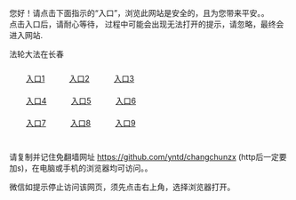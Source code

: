您好！请点击下面指示的“入口”，浏览此网站是安全的，且为您带来平安。。 <br/>
点击入口后，请耐心等待， 过程中可能会出现无法打开的提示，请忽略，最终会进入网站. </br>

法轮大法在长春<br/>
<div style="padding:10px"><a style="margin:20px" target="_blank" href="https://d1j5s7679umnws.cloudfront.net/2Qpsp?qwqjm" id="ccLink1" rel="nofollow">入口1</a> <a target="_blank" style="margin:20px" href="https://d1qkeekhf2o3nj.cloudfront.net/2Qpsp?yxvmtsc" id="ccLink2" rel="nofollow">入口2</a> <a style="margin:20px" target="_blank" href="https://d2vy25l3f95rwu.cloudfront.net/2Qpsp?zpnzmt" id="ccLink3" rel="nofollow">入口3</a></div>

<div style="padding:10px" ><a style="margin:20px" target="_blank" href="https://d1j5s7679umnws.cloudfront.net/2Qpsp?qwqjm" id="ccLink4" rel="nofollow">入口4</a> <a style="margin:20px" href="https://d1qkeekhf2o3nj.cloudfront.net/2Qpsp?yxvmtsc" target="_blank" id="ccLink5" rel="nofollow">入口5</a> <a style="margin:20px" href="https://d2vy25l3f95rwu.cloudfront.net/2Qpsp?zpnzmt" target="_blank" id="ccLink6" rel="nofollow">入口6</a></div>

<div style="padding:10px"><a style="margin:20px" target="_blank" href="https://d1j5s7679umnws.cloudfront.net/2Qpsp?qwqjm" id="ccLink7" rel="nofollow">入口7</a> <a style="margin:20px" href="https://d1qkeekhf2o3nj.cloudfront.net/2Qpsp?yxvmtsc" target="_blank" id="ccLink8" rel="nofollow">入口8</a> <a style="margin:20px" target="_blank" href="https://d2vy25l3f95rwu.cloudfront.net/2Qpsp?zpnzmt" id="ccLink9" rel="nofollow">入口9</a></div>

<br/>



请复制并记住免翻墙网址 https://github.com/yntd/changchunzx (http后一定要加s)，在电脑或手机的浏览器均可访问。。<br/>

微信如提示停止访问该网页，须先点击右上角，选择浏览器打开。
